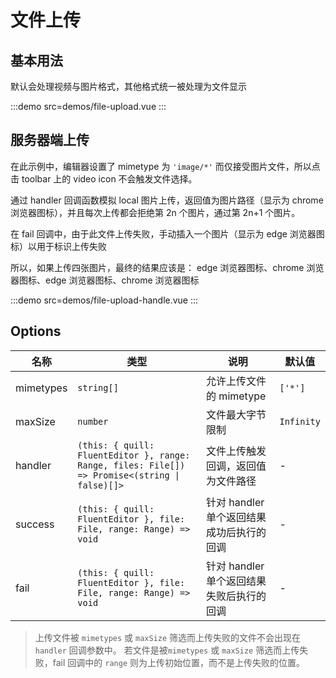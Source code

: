 # 文件上传

## 基本用法

默认会处理视频与图片格式，其他格式统一被处理为文件显示

:::demo src=demos/file-upload.vue
:::

## 服务器端上传

在此示例中，编辑器设置了 mimetype 为 `'image/*'` 而仅接受图片文件，所以点击 toolbar 上的 video icon 不会触发文件选择。

通过 handler 回调函数模拟 local 图片上传，返回值为图片路径（显示为 chrome 浏览器图标），并且每次上传都会拒绝第 2n 个图片，通过第 2n+1 个图片。

在 fail 回调中，由于此文件上传失败，手动插入一个图片（显示为 edge 浏览器图标）以用于标识上传失败

所以，如果上传四张图片，最终的结果应该是： edge 浏览器图标、chrome 浏览器图标、edge 浏览器图标、chrome 浏览器图标

:::demo src=demos/file-upload-handle.vue
:::

## Options

| 名称      | 类型                                                                                           | 说明                                      | 默认值     |
| --------- | ---------------------------------------------------------------------------------------------- | ----------------------------------------- | ---------- |
| mimetypes | `string[]`                                                                                     | 允许上传文件的 mimetype                   | `['*']`    |
| maxSize   | `number`                                                                                       | 文件最大字节限制                          | `Infinity` |
| handler   | `(this: { quill: FluentEditor }, range: Range, files: File[]) => Promise<(string \| false)[]>` | 文件上传触发回调，返回值为文件路径        | -          |
| success   | `(this: { quill: FluentEditor }, file: File, range: Range) => void`                            | 针对 handler 单个返回结果成功后执行的回调 | -          |
| fail      | `(this: { quill: FluentEditor }, file: File, range: Range) => void`                            | 针对 handler 单个返回结果失败后执行的回调 | -          |

> 上传文件被 `mimetypes` 或 `maxSize` 筛选而上传失败的文件不会出现在 `handler` 回调参数中。
> 若文件是被`mimetypes` 或 `maxSize` 筛选而上传失败，fail 回调中的 `range` 则为上传初始位置，而不是上传失败的位置。
